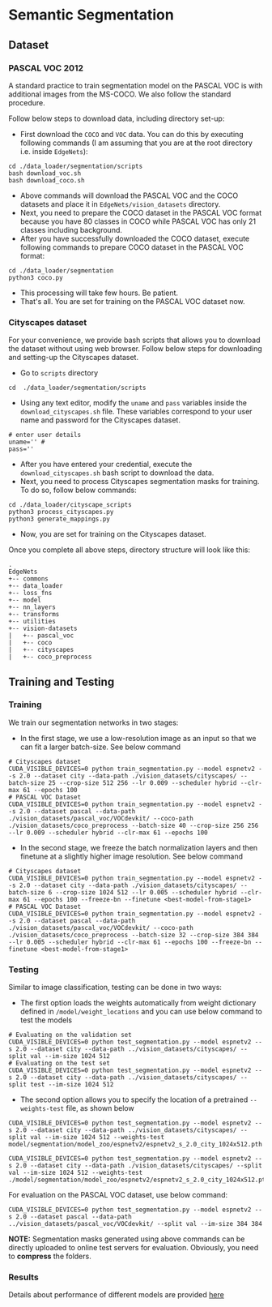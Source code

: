 # Semantic Segmentation

## Dataset

### PASCAL VOC 2012
A standard practice to train segmentation model on the PASCAL VOC is with additional images from the MS-COCO. We also follow the standard procedure.

Follow below steps to download data, including directory set-up:
 * First download the `COCO` and `VOC` data. You can do this by executing following commands (I am assuming that you are at the root directory i.e. inside `EdgeNets`):
 ```
 cd ./data_loader/segmentation/scripts 
 bash download_voc.sh 
 bash download_coco.sh
 ```
 * Above commands will download the PASCAL VOC and the COCO datasets and place it in `EdgeNets/vision_datasets` directory.
 * Next, you need to prepare the COCO dataset in the PASCAL VOC format because you have 80 classes in COCO while PASCAL VOC has only 21 classes including background.
 * After you have successfully downloaded the COCO dataset, execute following commands to prepare COCO dataset in the PASCAL VOC format:
 ```
 cd ./data_loader/segmentation
 python3 coco.py 
 ```
 * This processing will take few hours. Be patient.
 * That's all. You are set for training on the PASCAL VOC dataset now.
 
### Cityscapes dataset
For your convenience, we provide bash scripts that allows you to download the dataset without using web browser. Follow below steps for downloading and setting-up the Cityscapes dataset.

* Go to `scripts` directory
```
cd  ./data_loader/segmentation/scripts 
``` 

 * Using any text editor, modify the `uname` and `pass` variables inside the `download_cityscapes.sh` file. These variables correspond to your user name and password for the Cityscapes dataset.
 ```
 # enter user details
uname='' #
pass='' 
 ```
 * After you have entered your credential, execute the `download_cityscapes.sh` bash script to download the data.
 * Next, you need to process Cityscapes segmentation masks for training. To do so, follow below commands:
 ```
 cd ./data_loader/cityscape_scripts 
 python3 process_cityscapes.py
 python3 generate_mappings.py
 ```
 * Now, you are set for training on the Cityscapes dataset.
 
Once you complete all above steps, directory structure will look like this:
```
.
EdgeNets
+-- commons
+-- data_loader
+-- loss_fns
+-- model
+-- nn_layers
+-- transforms
+-- utilities
+-- vision-datasets
|   +-- pascal_voc
|   +-- coco
|   +-- cityscapes
|   +-- coco_preprocess
```


## Training and Testing

### Training

We train our segmentation networks in two stages:
 * In the first stage, we use a low-resolution image as an input so that we can fit a larger batch-size. See below command
 ```
 # Cityscapes dataset
 CUDA_VISIBLE_DEVICES=0 python train_segmentation.py --model espnetv2 --s 2.0 --dataset city --data-path ./vision_datasets/cityscapes/ --batch-size 25 --crop-size 512 256 --lr 0.009 --scheduler hybrid --clr-max 61 --epochs 100
 # PASCAL VOC Dataset
 CUDA_VISIBLE_DEVICES=0 python train_segmentation.py --model espnetv2 --s 2.0 --dataset pascal --data-path ./vision_datasets/pascal_voc/VOCdevkit/ --coco-path ./vision_datasets/coco_preprocess --batch-size 40 --crop-size 256 256 --lr 0.009 --scheduler hybrid --clr-max 61 --epochs 100
 ```
 
 * In the second stage, we freeze the batch normalization layers and then finetune at a slightly higher image resolution. See below command
 ``` 
 # Cityscapes dataset
 CUDA_VISIBLE_DEVICES=0 python train_segmentation.py --model espnetv2 --s 2.0 --dataset city --data-path ./vision_datasets/cityscapes/ --batch-size 6 --crop-size 1024 512 --lr 0.005 --scheduler hybrid --clr-max 61 --epochs 100 --freeze-bn --finetune <best-model-from-stage1>
 # PASCAL VOC Dataset
 CUDA_VISIBLE_DEVICES=0 python train_segmentation.py --model espnetv2 --s 2.0 --dataset pascal --data-path ./vision_datasets/pascal_voc/VOCdevkit/ --coco-path ./vision_datasets/coco_preprocess --batch-size 32 --crop-size 384 384 --lr 0.005 --scheduler hybrid --clr-max 61 --epochs 100 --freeze-bn --finetune <best-model-from-stage1>
 ```


### Testing

Similar to image classification, testing can be done in two ways:
 * The first option loads the weights automatically from weight dictionary defined in `/model/weight_locations` and you can use below command to test the models

```
# Evaluating on the validation set
CUDA_VISIBLE_DEVICES=0 python test_segmentation.py --model espnetv2 --s 2.0 --dataset city --data-path ../vision_datasets/cityscapes/ --split val --im-size 1024 512
# Evaluating on the test set
CUDA_VISIBLE_DEVICES=0 python test_segmentation.py --model espnetv2 --s 2.0 --dataset city --data-path ../vision_datasets/cityscapes/ --split test --im-size 1024 512
```

 * The second option allows you to specify the location of a pretrained `--weights-test` file, as shown below
```
CUDA_VISIBLE_DEVICES=0 python test_segmentation.py --model espnetv2 --s 2.0 --dataset city --data-path ../vision_datasets/cityscapes/ --split val --im-size 1024 512 --weights-test model/segmentation/model_zoo/espnetv2/espnetv2_s_2.0_city_1024x512.pth
```

```
CUDA_VISIBLE_DEVICES=0 python test_segmentation.py --model espnetv2 --s 2.0 --dataset city --data-path ./vision_datasets/cityscapes/ --split val --im-size 1024 512 --weights-test ./model/segmentation/model_zoo/espnetv2/espnetv2_s_2.0_city_1024x512.pth
```

For evaluation on the PASCAL VOC dataset, use below command:
```
CUDA_VISIBLE_DEVICES=0 python test_segmentation.py --model espnetv2 --s 2.0 --dataset pascal --data-path ../vision_datasets/pascal_voc/VOCdevkit/ --split val --im-size 384 384 
```

**NOTE:** Segmentation masks generated using above commands can be directly uploaded to online test servers for evaluation. Obviously, you need to **compress** the folders.


### Results

Details about performance of different models are provided [here](model/segmentation/model_zoo/README.md)
